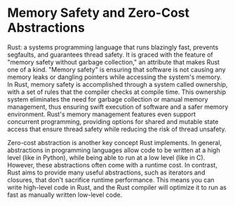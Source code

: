 # Memory Safety and Zero-Cost Abstractions

Rust: a systems programming language that runs blazingly fast, prevents segfaults, and guarantees thread safety. It is graced with the feature of "memory safety without garbage collection," an attribute that makes Rust one of a kind. "Memory safety" is ensuring that software is not causing any memory leaks or dangling pointers while accessing the system's memory. In Rust, memory safety is accomplished through a system called ownership, with a set of rules that the compiler checks at compile time. This ownership system eliminates the need for garbage collection or manual memory management, thus ensuring swift execution of software and a safer memory environment. Rust's memory management features even support concurrent programming, providing options for shared and mutable state access that ensure thread safety while reducing the risk of thread unsafety.

<!-- Adding content on Zero-cost Abstraction -->

Zero-cost abstraction is another key concept Rust implements. In general, abstractions in programming languages allow code to be written at a high level (like in Python), while being able to run at a low level (like in C). However, these abstractions often come with a runtime cost. In contrast, Rust aims to provide many useful abstractions, such as iterators and closures, that don't sacrifice runtime performance. This means you can write high-level code in Rust, and the Rust compiler will optimize it to run as fast as manually written low-level code.
